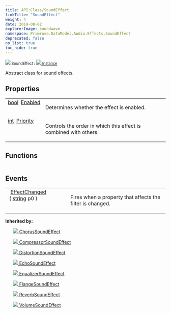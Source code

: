 ```yaml
---
title: API:Class/SoundEffect
linkTitle: "SoundEffect"
weight: 4
date: 2019-08-02
explorerImage: soundwave
namespace: Primrose.DataModel.Audio.Effects.SoundEffect
deprecated: false
no_list: true
toc_hide: true
---
```

<small class="inheritance">
<span class="" href="/docs/api-reference/Class/SoundEffect"><img src="/icons/silk/soundwave.png"/>&nbsp;SoundEffect</span>&nbsp;:&nbsp;<a class="" href="/docs/api-reference/Class/Instance"><img src="/icons/silk/default.png"/>&nbsp;Instance</a></small>
<p class="summary">

Abstract class for sound effects.

</p>
 
## Properties
 
<table class="studiohide">
<tbody>
<tr class="function-row ">
<td style="vertical-align:top;white-space:normal;">
<div>
<a class="type" href="/docs/api-reference/System/Primitives#boolean">bool</a><span class="method-body" style="text-indent: -2em; padding-left: 0.5em"><a class="name" href="Enabled">Enabled</a></span></td>
<td style="vertical-align:top;white-space:normal;">
<p>
Determines whether the effect is enabled.
</p></td>
</tr>

<tr class="function-row ">
<td style="vertical-align:top;white-space:normal;">
<div>
<a class="type" href="/docs/api-reference/System/Primitives#int32">int</a><span class="method-body" style="text-indent: -2em; padding-left: 0.5em"><a class="name" href="Priority">Priority</a></span></td>
<td style="vertical-align:top;white-space:normal;">
<p>
Controls the order in which this effect is combined with others.
</p></td>
</tr>

</tbody>
</table>
 
## Functions
 
<table class="studiohide">
<tbody>
</tbody>
</table>
 
## Events
 
<table class="studiohide">
<tbody>
<tr class="function-row ">
<td style="vertical-align:top;white-space:normal;">
<span class="event-body" style="text-indent: -2em; padding-left: 0.5em"><a class="event-name " href="EffectChanged">EffectChanged</a></span><span style="display: inline-block">&nbsp;( <span class="param" style="white-space: nowrap"><a class="type" href="/docs/api-reference/System/string">string</a> p0</span> )</span></span></td>
<td style="vertical-align:top;white-space:normal;">
<p>
Fires when a property that affects the filter is changed.
</p></td>
</tr>

</tbody>
</table>
<b>
Inherited by:</b>
<div class="inheritors">
<ul class="root">
<a class="" href="/docs/api-reference/Class/ChorusSoundEffect"><img src="/icons/silk/soundwave.png"/>&nbsp;ChorusSoundEffect</a>
<ul class="nested">
</ul>
<a class="" href="/docs/api-reference/Class/CompressorSoundEffect"><img src="/icons/silk/soundwave.png"/>&nbsp;CompressorSoundEffect</a>
<ul class="nested">
</ul>
<a class="" href="/docs/api-reference/Class/DistortionSoundEffect"><img src="/icons/silk/soundwave.png"/>&nbsp;DistortionSoundEffect</a>
<ul class="nested">
</ul>
<a class="" href="/docs/api-reference/Class/EchoSoundEffect"><img src="/icons/silk/soundwave.png"/>&nbsp;EchoSoundEffect</a>
<ul class="nested">
</ul>
<a class="" href="/docs/api-reference/Class/EqualizerSoundEffect"><img src="/icons/silk/soundwave.png"/>&nbsp;EqualizerSoundEffect</a>
<ul class="nested">
</ul>
<a class="" href="/docs/api-reference/Class/FlangeSoundEffect"><img src="/icons/silk/soundwave.png"/>&nbsp;FlangeSoundEffect</a>
<ul class="nested">
</ul>
<a class="" href="/docs/api-reference/Class/ReverbSoundEffect"><img src="/icons/silk/soundwave.png"/>&nbsp;ReverbSoundEffect</a>
<ul class="nested">
</ul>
<a class="" href="/docs/api-reference/Class/VolumeSoundEffect"><img src="/icons/silk/soundwave.png"/>&nbsp;VolumeSoundEffect</a>
<ul class="nested">
</ul>
</ul>
</div>
